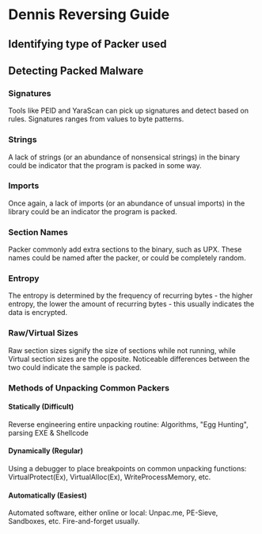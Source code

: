 # Dennis Reversing Guide
## Identifying type of Packer used
## Detecting Packed Malware
### Signatures
Tools like PEID and YaraScan can pick up signatures and detect based on rules. Signatures ranges from values to byte patterns.

### Strings
A lack of strings (or an abundance of nonsensical strings) in the binary could be indicator that the program is packed in some way.

### Imports
Once again, a lack of imports (or an abundance of unsual imports) in the library could be an indicator the program is packed.

### Section Names
Packer commonly add extra sections to the binary, such as UPX. These names could be named after the packer, or could be completely random.

### Entropy
The entropy is determined by the frequency of recurring bytes - the higher entropy, the lower the amount of recurring bytes - this usually indicates the data is encrypted.

### Raw/Virtual Sizes
Raw section sizes signify the size of sections while not running, while Virtual section sizes are the opposite. Noticeable differences between the two could indicate the sample is packed.

### Methods of Unpacking Common Packers
#### Statically (Difficult)
Reverse engineering entire unpacking routine: Algorithms, "Egg Hunting", parsing EXE & Shellcode

#### Dynamically (Regular)
Using a debugger to place breakpoints on common unpacking functions: VirtualProtect(Ex), VirtualAlloc(Ex), WriteProcessMemory, etc.

#### Automatically (Easiest)
Automated software, either online or local: Unpac.me, PE-Sieve, Sandboxes, etc. Fire-and-forget usually.

